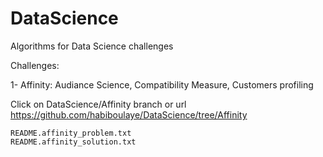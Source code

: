 DataScience
===========

Algorithms for Data Science challenges

Challenges:

1- Affinity: Audiance Science, Compatibility Measure, Customers profiling

Click on DataScience/Affinity branch or url https://github.com/habiboulaye/DataScience/tree/Affinity

    README.affinity_problem.txt
    README.affinity_solution.txt

